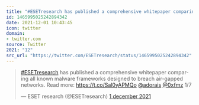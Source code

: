 ```yaml
---
title: "#ESETresearch has published a comprehensive whitepaper comparing all known malware frameworks design..."
id: 1465995025242894342
date: 2021-12-01 10:43:45
icon: twitter
domain:
- twitter.com
source: Twitter
2021: "12"
src_url: "https://twitter.com/ESETresearch/status/1465995025242894342"
---
```

<blockquote class="twitter-tweet" data-lang="nl" data-dnt="true"><p lang="en" dir="ltr"><a href="https://twitter.com/hashtag/ESETresearch?src=hash&amp;ref_src=twsrc%5Etfw">#ESETresearch</a> has published a comprehensive whitepaper comparing all known malware frameworks designed to breach air-gapped networks. Read more: <a href="https://t.co/Sal0yAPMQo">https://t.co/Sal0yAPMQo</a> <a href="https://twitter.com/adorais?ref_src=twsrc%5Etfw">@adorais</a> <a href="https://twitter.com/0xfmz?ref_src=twsrc%5Etfw">@0xfmz</a> 1/7</p>&mdash; ESET research (@ESETresearch) <a href="https://twitter.com/ESETresearch/status/1465995025242894342?ref_src=twsrc%5Etfw">1 december 2021</a></blockquote>
<script async src="https://platform.twitter.com/widgets.js" charset="utf-8"></script>

